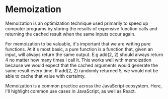 # Memoization

Memoization is an optimization technique used primarily to speed up computer programs by storing the results of expensive function calls and returning the cached result when the same inputs occur again.

For memoization to be valuable, it's important that we are writing pure functions. At it's most basic, a pure function is a function that, given an input, will always return the same output. E.g add(2, 2) should always return 4 no matter how many times I call it. This works well with memoization because we would expect that the cached arguments would generate the same result every time. If add(2, 2) randomly returned 5, we would not be able to cache that value with certainty.

Memoization is a common practice across the JavaScript ecosystem. Here, I'll highlight common use cases in JavaScript, as well as React.

